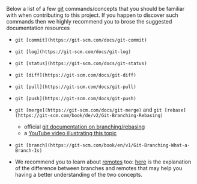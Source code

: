 
Below a list of a few [git](https://en.wikipedia.org/wiki/Git) commands/concepts that you should be familiar with when contributing to this project.
If you happen to discover such commands then we highly recommend you to brose the suggested documentation resources
 * `git [commit](https://git-scm.com/docs/git-commit)`
 * `git [log](https://git-scm.com/docs/git-log)` 
 * `git [status](https://git-scm.com/docs/git-status)`
 * `git [diff](https://git-scm.com/docs/git-diff)`
 * `git [pull](https://git-scm.com/docs/git-pull)`
 * `git [push](https://git-scm.com/docs/git-push)`
 * `git [merge](https://git-scm.com/docs/git-merge)` and `git [rebase](https://git-scm.com/book/de/v2/Git-Branching-Rebasing)`
    - official [git documentation on branching/rebasing](https://git-scm.com/book/de/v2/Git-Branching-Rebasing)
    - a [YouTube video illustrating this topic](https://www.youtube.com/watch?v=CRlGDDprdOQ)
 * `git [branch](https://git-scm.com/book/en/v1/Git-Branching-What-a-Branch-Is)`

 * We recommend you to learn about [remotes](https://git-scm.com/book/en/v2/Git-Basics-Working-with-Remotes) too: [here](https://stackoverflow.com/questions/40777783/what-is-the-difference-between-branch-and-remote-in-git) is the explanation of the difference between branches and remotes that may help you having a better understanding of the two concepts.
